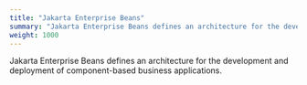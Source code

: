 ```yaml
---
title: "Jakarta Enterprise Beans"
summary: "Jakarta Enterprise Beans defines an architecture for the development and deployment of component-based business applications."
weight: 1000
---
```


Jakarta Enterprise Beans defines an architecture for the development and deployment of component-based business applications.